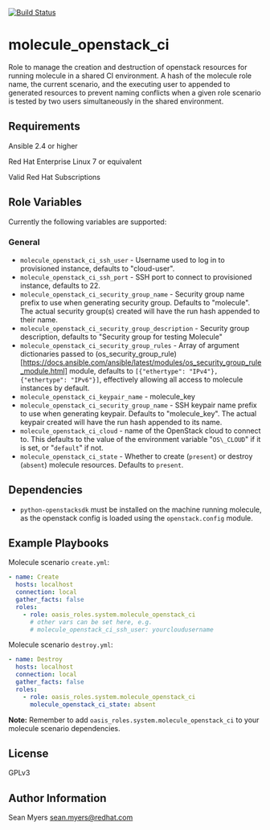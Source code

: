 [![Build Status](https://travis-ci.org/oasis-roles/molecule_openstack_ci.svg?branch=master)](https://travis-ci.org/oasis-roles/molecule_openstack_ci)

molecule_openstack_ci
===========

Role to manage the creation and destruction of openstack resources for running
molecule in a shared CI environment. A hash of the molecule role name, the
current scenario, and the executing user to appended to generated resources to
prevent naming conflicts when a given role scenario is tested by two users
simultaneously in the shared environment.

Requirements
------------

Ansible 2.4 or higher

Red Hat Enterprise Linux 7 or equivalent

Valid Red Hat Subscriptions

Role Variables
--------------

Currently the following variables are supported:

### General

* `molecule_openstack_ci_ssh_user` - Username used to log in to provisioned instance,
  defaults to "cloud-user".
* `molecule_openstack_ci_ssh_port` - SSH port to connect to provisioned instance,
  defaults to 22.
* `molecule_openstack_ci_security_group_name` - Security group name prefix to use
 when generating security group. Defaults to "molecule". The actual security
 group(s) created will have the run hash appended to their name.
* `molecule_openstack_ci_security_group_description` - Security group description,
 defaults to "Security group for testing Molecule"
* `molecule_openstack_ci_security_group_rules` - Array of argument dictionaries passed to
 (os_security_group_rule)[https://docs.ansible.com/ansible/latest/modules/os_security_group_rule_module.html]
 module, defaults to `[{"ethertype": "IPv4"}, {"ethertype": "IPv6"}]`, effectively allowing
 all access to molecule instances by default.
* `molecule_openstack_ci_keypair_name` - molecule_key
* `molecule_openstack_ci_security_group_name` - SSH keypair name prefix to use
 when generating keypair. Defaults to "molecule_key". The actual keypair
 created will have the run hash appended to its name.
* `molecule_openstack_ci_cloud` - name of the OpenStack cloud to connect to. This defaults to the value
 of the environment variable "`OS\_CLOUD`" if it is set, or "`default`" if not.
* `molecule_openstack_ci_state` - Whether to create (`present`) or destroy (`absent`) molecule resources.
 Defaults to `present`.

Dependencies
------------

- `python-openstacksdk` must be installed on the machine running molecule,
  as the openstack config is loaded using the `openstack.config` module.

Example Playbooks
-----------------

Molecule scenario `create.yml`:
```yaml
- name: Create
  hosts: localhost
  connection: local
  gather_facts: false
  roles:
    - role: oasis_roles.system.molecule_openstack_ci
      # other vars can be set here, e.g.
      # molecule_openstack_ci_ssh_user: yourcloudusername
```

Molecule scenario `destroy.yml`:
```yaml
- name: Destroy
  hosts: localhost
  connection: local
  gather_facts: false
  roles:
    - role: oasis_roles.system.molecule_openstack_ci
      molecule_openstack_ci_state: absent
```

**Note:** Remember to add `oasis_roles.system.molecule_openstack_ci` to your
molecule scenario dependencies.

License
-------

GPLv3

Author Information
------------------

Sean Myers <sean.myers@redhat.com>
